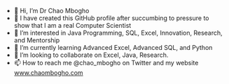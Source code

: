 - 👋 Hi, I’m Dr Chao Mbogho
- 👋 I have created this GitHub profile after succumbing to pressure to show that I am a real Computer Scientist 
- 👀 I’m interested in Java Programming, SQL, Excel, Innovation, Research, and Mentorship
- 🌱 I’m currently learning Advanced Excel, Advanced SQL, and Python
- 💞️ I’m looking to collaborate on Excel, Java, Research. 
- 📫 How to reach me @chao_mbogho on Twitter and my website www.chaombogho.com 

<!---
DrC-Mbogho/about is a ✨ special ✨ repository because its `README.md` (this file) appears on your GitHub profile.
You can click the Preview link to take a look at your changes.
--->
